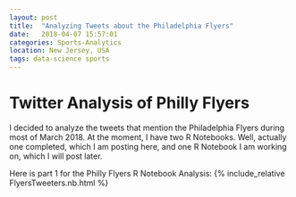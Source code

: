```yaml
---
layout: post
title:  "Analyzing Tweets about the Philadelphia Flyers"
date:   2018-04-07 15:57:01
categories: Sports-Analytics
location: New Jersey, USA
tags: data-science sports
---
```

# Twitter Analysis of Philly Flyers 
I decided to analyze the tweets that mention the Philadelphia Flyers during most of March 2018. At the moment, I have two R Notebooks. Well, actually one completed, which I am posting here, and one R Notebook I am working on, which I will post later.

Here is part 1 for the Philly Flyers R Notebook Analysis:
{% include_relative FlyersTweeters.nb.html %}
